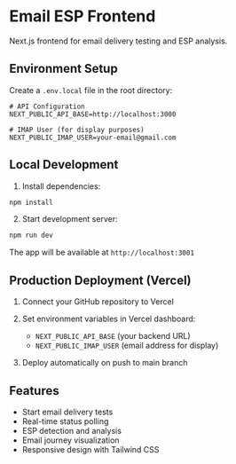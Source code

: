 # Email ESP Frontend

Next.js frontend for email delivery testing and ESP analysis.

## Environment Setup

Create a `.env.local` file in the root directory:

```env
# API Configuration
NEXT_PUBLIC_API_BASE=http://localhost:3000

# IMAP User (for display purposes)
NEXT_PUBLIC_IMAP_USER=your-email@gmail.com
```

## Local Development

1. Install dependencies:
```bash
npm install
```

2. Start development server:
```bash
npm run dev
```

The app will be available at `http://localhost:3001`

## Production Deployment (Vercel)

1. Connect your GitHub repository to Vercel
2. Set environment variables in Vercel dashboard:
   - `NEXT_PUBLIC_API_BASE` (your backend URL)
   - `NEXT_PUBLIC_IMAP_USER` (email address for display)

3. Deploy automatically on push to main branch

## Features

- Start email delivery tests
- Real-time status polling
- ESP detection and analysis
- Email journey visualization
- Responsive design with Tailwind CSS